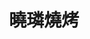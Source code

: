 ---
title: "曉璘燒烤"
description: "曉璘燒烤"
layout: shop
keywords:
  - 美食競賽
  - 台灣美食
  - 美食精選
datePublished: "2025-06-30"
dateModified: "2025-07-06"
city: "台南市"
district: "中西區"
address: "台南市中西區國華街三段203號"
phone: "062261974"
geo: "22.998320254575674, 120.19895181891286"
google_map: "https://maps.app.goo.gl/Ja6BqqAMwiyeLe9R8"
footinder: "https://footinder.com.tw/%E5%8F%B0%E5%8D%97%E5%B8%82%E4%B8%AD%E8%A5%BF%E5%8D%80/103858/"
official: "https://www.facebook.com/lin2261974/"
award:
  - name: "500盤"
    year: "2024"
    entries:
      - dishes:
          - "烤雞翅"

---